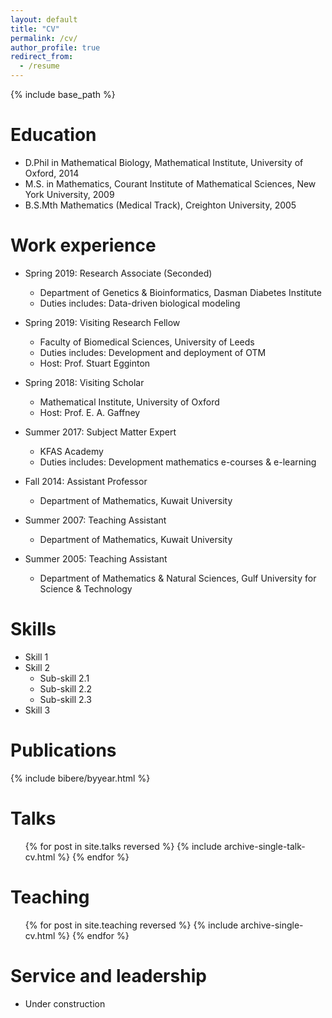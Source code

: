 ```yaml
---
layout: default
title: "CV"
permalink: /cv/
author_profile: true
redirect_from:
  - /resume
---
```


{% include base_path %}

Education
======
* D.Phil in Mathematical Biology, Mathematical Institute, University of Oxford, 2014
* M.S. in Mathematics, Courant Institute of Mathematical Sciences, New York University, 2009
* B.S.Mth Mathematics (Medical Track), Creighton University, 2005

Work experience
======
* Spring 2019: Research Associate (Seconded)
  * Department of Genetics & Bioinformatics, Dasman Diabetes Institute
  * Duties includes: Data-driven biological modeling

* Spring 2019: Visiting Research Fellow
  * Faculty of Biomedical Sciences, University of Leeds
  * Duties includes: Development and deployment of OTM
  * Host: Prof. Stuart Egginton

* Spring 2018: Visiting Scholar
  * Mathematical Institute, University of Oxford
  * Host: Prof. E. A. Gaffney

* Summer 2017: Subject Matter Expert
  * KFAS Academy 
  * Duties includes: Development mathematics e-courses & e-learning

* Fall 2014: Assistant Professor
  * Department of Mathematics, Kuwait University

* Summer 2007: Teaching Assistant
  * Department of Mathematics, Kuwait University

* Summer 2005: Teaching Assistant
  * Department of Mathematics & Natural Sciences, Gulf University for Science & Technology
  
Skills
======
* Skill 1
* Skill 2
  * Sub-skill 2.1
  * Sub-skill 2.2
  * Sub-skill 2.3
* Skill 3

Publications
======
<div markdown="0">
{% include bibere/byyear.html %}
</div>
  
Talks
======
  <ul>{% for post in site.talks reversed %}
    {% include archive-single-talk-cv.html  %}
  {% endfor %}</ul>
  
Teaching
======
  <ul>{% for post in site.teaching reversed %}
    {% include archive-single-cv.html %}
  {% endfor %}</ul>
  
Service and leadership
======
* Under construction

